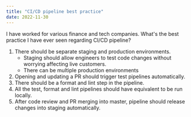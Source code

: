 ```yaml
---
title: "CI/CD pipeline best practice"
date: 2022-11-30
---
```

I have worked for various finance and tech companies.
What's the best practice I have ever seen regarding CI/CD pipeline?

1. There should be separate staging and production environments. 
   * Staging should allow engineers to test code changes without worrying affecting live customers.
   * There can be multiple production environments
2. Opening and updating a PR should trigger test pipelines automatically.
3. There should be a format and lint step in the pipeline.
4. All the test, format and lint pipelines should have equivalent to be run locally.  
5. After code review and PR merging into master, pipeline should release changes into 
staging automatically.